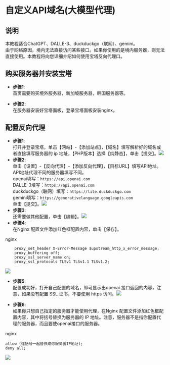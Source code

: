 自定义API域名(大模型代理)[​](https://doc.chatmoney.cn/pro/config/proxy.html#%E8%87%AA%E5%AE%9A%E4%B9%89api%E5%9F%9F%E5%90%8D-%E5%A4%A7%E6%A8%A1%E5%9E%8B%E4%BB%A3%E7%90%86)
=================================================================================================================================================================

说明[​](https://doc.chatmoney.cn/pro/config/proxy.html#%E8%AF%B4%E6%98%8E)
------------------------------------------------------------------------

本教程适合ChatGPT、DALLE-3、duckduckgo（联网）、gemini。  
由于网络原因，境内无法直接访问某些接口。如果你使用的是境内服务器，则无法直接使用。本教程将向您详细介绍如何使用宝塔反向代理口。

购买服务器并安装宝塔[​](https://doc.chatmoney.cn/pro/config/proxy.html#%E8%B4%AD%E4%B9%B0%E6%9C%8D%E5%8A%A1%E5%99%A8%E5%B9%B6%E5%AE%89%E8%A3%85%E5%AE%9D%E5%A1%94)
--------------------------------------------------------------------------------------------------------------------------------------------------------

*   **步骤1**:  
    首页需要购买境外服务器，新加坡服务器，韩国服务器等。  
    
*   **步骤2**:  
    在服务器安装好宝塔面板，登录宝塔面板安装nginx。

配置反向代理[​](https://doc.chatmoney.cn/pro/config/proxy.html#%E9%85%8D%E7%BD%AE%E5%8F%8D%E5%90%91%E4%BB%A3%E7%90%86)
----------------------------------------------------------------------------------------------------------------

*   **步骤1**:  
    打开并登录宝塔，单击【网站】-【添加站点】，【域名】填写解析好的域名或者直接填写服务器的 ip 地址，【PHP版本】选择【纯静态】，单击【提交】。![](https://doc.chatmoney.cn/docs/images/general/config/proxy/1.png)
*   **步骤2**:  
    单击【设置】-【反向代理】-【添加反向代理】，【目标URL】填写API地址。  
    API地址代理不同的服务器填写不同。  
    openai填写：`https://api.openai.com`  
    DALLE-3填写：`https://api.openai.com`  
    duckduckgo（联网）填写：`https://lite.duckduckgo.com`  
    gemini填写：`https://generativelanguage.googleapis.com`  
    单击【提交】。![](https://doc.chatmoney.cn/docs/images/general/config/proxy/2.png)
*   **步骤3**:  
    还需要做其他配置，单击【编辑】。![](https://doc.chatmoney.cn/docs/images/general/config/proxy/3.png)
*   **步骤4**:  
    在Nginx 配置文件添加红色框配置内容，单击【保存】。

nginx

        proxy_set_header X-Error-Message $upstream_http_x_error_message;
        proxy_buffering off;
        proxy_ssl_server_name on;
        proxy_ssl_protocols TLSv1 TLSv1.1 TLSv1.2;

![](https://doc.chatmoney.cn/docs/images/general/config/proxy/4.png)

*   **步骤5**:  
    配置成功好，打开自己配置的域名，即可显示出openai 接口返回的内容，注意，如果没有配置 SSL 证书，不要使用 https 访问。![](https://doc.chatmoney.cn/docs/images/general/config/proxy/5.png)
    
*   **步骤6**:  
    如果你只想自己指定的服务器才能使用代理，在Nginx 配置文件添加红色框配置内容，其中将括号替换为服务器的 IP 地址。注意，服务器不是指你配置代理的服务器，而且要使openai接口的服务器。
    

nginx

    allow (连括号一起替换成你服务器IP地址);
    deny all;

![](https://doc.chatmoney.cn/docs/images/general/config/proxy/6.png)